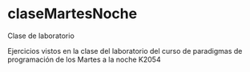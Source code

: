 # claseMartesNoche
Clase de laboratorio

Ejercicios vistos en la clase del laboratorio del curso de paradigmas de programación de los Martes a la noche K2054
